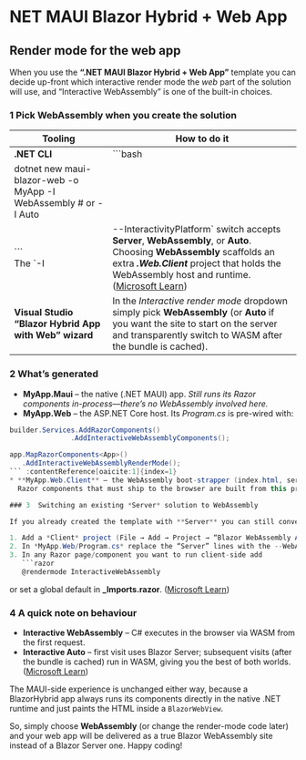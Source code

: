 ﻿# NET MAUI Blazor Hybrid + Web App

## Render mode for the web app

When you use the **“.NET MAUI Blazor Hybrid + Web App”** template you can decide up-front which interactive render mode the *web* part of the solution will use, and “Interactive WebAssembly” is one of the built-in choices.

### 1  Pick WebAssembly when you create the solution

| Tooling                                                            | How to do it                                                                                                                                                                                                                  |
| ------------------------------------------------------------------ | ----------------------------------------------------------------------------------------------------------------------------------------------------------------------------------------------------------------------------- |
| **.NET CLI**                                                       | \`\`\`bash                                                                                                                                                                                                                    |
| dotnet new maui-blazor-web -o MyApp -I WebAssembly   # or  -I Auto |                                                                                                                                                                                                                               |
| \`\`\`<br>The \`-I                                                 | --InteractivityPlatform\` switch accepts **Server**, **WebAssembly**, or **Auto**.  Choosing **WebAssembly** scaffolds an extra ***.Web.Client*** project that holds the WebAssembly host and runtime. ([Microsoft Learn][1]) |
| **Visual Studio “Blazor Hybrid App with Web” wizard**              | In the *Interactive render mode* dropdown simply pick **WebAssembly** (or **Auto** if you want the site to start on the server and transparently switch to WASM after the bundle is cached).                                  |

### 2  What’s generated

* **MyApp.Maui** – the native (.NET MAUI) app.
  *Still runs its Razor components in-process—there’s no WebAssembly involved here.*
* **MyApp.Web** – the ASP.NET Core host.
  Its *Program.cs* is pre-wired with:

````csharp
builder.Services.AddRazorComponents()
               .AddInteractiveWebAssemblyComponents();

app.MapRazorComponents<App>()
   .AddInteractiveWebAssemblyRenderMode();
``` :contentReference[oaicite:1]{index=1}
* **MyApp.Web.Client** – the WebAssembly boot-strapper (index.html, service-worker, etc.).  
  Razor components that must ship to the browser are built from this project so they end up in the WASM bundle. :contentReference[oaicite:2]{index=2}

### 3  Switching an existing *Server* solution to WebAssembly

If you already created the template with **Server** you can still convert it:

1. Add a *Client* project (File → Add → Project → “Blazor WebAssembly App (Standalone)”) and reference it from *MyApp.Web*.  
2. In *MyApp.Web/Program.cs* replace the “Server” lines with the --WebAssembly ones shown above.
3. In any Razor page/component you want to run client-side add  
   ```razor
   @rendermode InteractiveWebAssembly
````

or set a global default in **\_Imports.razor**. ([Microsoft Learn][2])

### 4  A quick note on behaviour

* **Interactive WebAssembly** – C# executes in the browser via WASM from the first request.
* **Interactive Auto** – first visit uses Blazor Server; subsequent visits (after the bundle is cached) run in WASM, giving you the best of both worlds. ([Microsoft Learn][2])

The MAUI-side experience is unchanged either way, because a BlazorHybrid app always runs its components directly in the native .NET runtime and just paints the HTML inside a `BlazorWebView`.

So, simply choose **WebAssembly** (or change the render-mode code later) and your web app will be delivered as a true Blazor WebAssembly site instead of a Blazor Server one. Happy coding!

[1]: https://learn.microsoft.com/en-us/aspnet/core/blazor/hybrid/tutorials/maui-blazor-web-app?view=aspnetcore-9.0 "Build a .NET MAUI Blazor Hybrid app with a Blazor Web App | Microsoft Learn"
[2]: https://learn.microsoft.com/en-us/aspnet/core/blazor/components/render-modes?view=aspnetcore-9.0 "ASP.NET Core Blazor render modes | Microsoft Learn"
